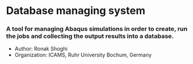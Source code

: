 # Database managing system
### A tool for managing Abaqus simulations in order to create, run the jobs and collecting the output results into a database.
 

  - Author: Ronak Shoghi
  - Organization: ICAMS, Ruhr University Bochum, Germany
